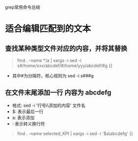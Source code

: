 grep常用命令总结

# 适合编辑匹配到的文本

## 查找某种类型文件对应的内容，并将其替换
  > find . -name *.la | xargs -i sed -i s#/home/xxx/abcdef/#/home/yyy/abcdef/#g {}
  * 其中#为分隔符，核心规则为  sed -i s###g
## 在文件末尾添加一行 内容为 abcdefg
  * 格式: sed -i '行号i\添加的内容' 文件名
  * $: 表示最后一行
  * a: 表示添加
  * \: 表示转义换行符
  > find . -name selected_KPI | xargs -i sed -i '$a\abcdefg' {}
